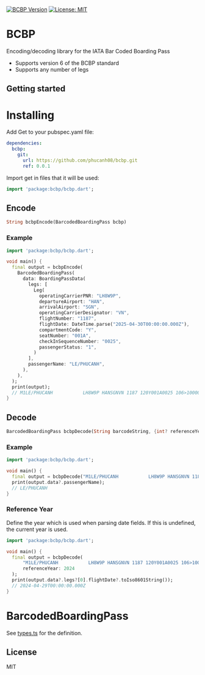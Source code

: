 [![BCBP Version](https://img.shields.io/badge/bcbp-v0.0.1-green.svg?style=flat&logo=github)](https://github.com/phucanh08/bcbp/tree/0.0.1)
[![License: MIT](https://img.shields.io/badge/license-MIT-purple.svg)](https://opensource.org/licenses/MIT)

# BCBP

Encoding/decoding library for the IATA Bar Coded Boarding Pass

- Supports version 6 of the BCBP standard
- Supports any number of legs

## Getting started

# Installing

Add Get to your pubspec.yaml file:

```yaml
dependencies:
  bcbp:
    git:
      url: https://github.com/phucanh08/bcbp.git
      ref: 0.0.1
```

Import get in files that it will be used:

```dart
import 'package:bcbp/bcbp.dart';
```

## Encode

```dart
String bcbpEncode(BarcodedBoardingPass bcbp)
```

### Example

```dart
import 'package:bcbp/bcbp.dart';

void main() {
  final output = bcbpEncode(
    BarcodedBoardingPass(
      data: BoardingPassData(
        legs: [
          Leg(
            operatingCarrierPNR: "LH8W9P",
            departureAirport: "HAN",
            arrivalAirport: "SGN",
            operatingCarrierDesignator: "VN",
            flightNumber: "1187",
            flightDate: DateTime.parse("2025-04-30T00:00:00.000Z"),
            compartmentCode: "Y",
            seatNumber: "001A",
            checkInSequenceNumber: "0025",
            passengerStatus: "1",
          )
        ],
        passengerName: "LE/PHUCANH",
      ),
    ),
  );
  print(output);
  // M1LE/PHUCANH           LH8W9P HANSGNVN 1187 120Y001A0025 106>10000
}
```

## Decode

```dart
BarcodedBoardingPass bcbpDecode(String barcodeString, {int? referenceYear})
```

### Example

```dart
import 'package:bcbp/bcbp.dart';

void main() {
  final output = bcbpDecode("M1LE/PHUCANH           LH8W9P HANSGNVN 1187 120Y001A0025 106>10000");
  print(output.data?.passengerName);
  // LE/PHUCANH
}
```

### Reference Year

Define the year which is used when parsing date fields. If this is undefined, the current year is used.

```dart
import 'package:bcbp/bcbp.dart';

void main() {
  final output = bcbpDecode(
      "M1LE/PHUCANH           LH8W9P HANSGNVN 1187 120Y001A0025 106>10000",
      referenceYear: 2024
  );
  print(output.data?.legs?[0].flightDate?.toIso8601String());
  // 2024-04-29T00:00:00.000Z
}
```

# BarcodedBoardingPass

See [types.ts](lib/src/types.dart) for the definition.

## License

MIT